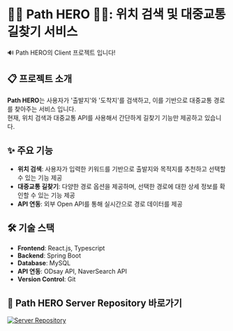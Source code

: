 # 🦸‍♀️ Path HERO 🦸‍♂️: 위치 검색 및 대중교통 길찾기 서비스
🔊 Path HERO의 Client 프로젝트 입니다!

## 📋 프로젝트 소개 
**Path HERO**는 사용자가 '출발지'와 '도착지'를 검색하고, 이를 기반으로 대중교통 경로를 찾아주는 서비스 입니다.<br/>
현재, 위치 검색과 대중교통 API를 사용해서 간단하게 길찾기 기능만 제공하고 있습니다. <br/>

## ✨ 주요 기능 
- **위치 검색**: 사용자가 입력한 키워드를 기반으로 출발지와 목적지를 추천하고 선택할 수 있는 기능 제공
- **대중교통 길찾기**: 다양한 경로 옵션을 제공하며, 선택한 경로에 대한 상세 정보를 확인할 수 있는 기능 제공
- **API 연동**: 외부 Open API를 통해 실시간으로 경로 데이터를 제공<br/>


## 🛠️ 기술 스택 
- **Frontend**: React.js, Typescript
- **Backend**: Spring Boot
- **Database**: MySQL
- **API 연동**: ODsay API, NaverSearch API
- **Version Control**: Git


## 🔗 Path HERO Server Repository 바로가기
[![Server Repository](https://img.shields.io/badge/Server%20Repo-GitHub-blue?style=for-the-badge&logo=github)](https://github.com/hywnj/path-hero-server)

